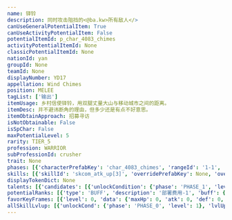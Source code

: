 ```yaml
---
name: 铎铃
description: 同时攻击阻挡的<@ba.kw>所有敌人</>
canUseGeneralPotentialItem: True
canUseActivityPotentialItem: False
potentialItemId: p_char_4083_chimes
activityPotentialItemId: None
classicPotentialItemId: None
nationId: yan
groupId: None
teamId: None
displayNumber: YD17
appellation: Wind Chimes
position: MELEE
tagList: ['输出']
itemUsage: 乡村信使铎铃，用双腿丈量大山与移动城市之间的距离。
itemDesc: 并不避讳断角的理由，但多少还是有点不好意思。
itemObtainApproach: 招募寻访
isNotObtainable: False
isSpChar: False
maxPotentialLevel: 5
rarity: TIER_5
profession: WARRIOR
subProfessionId: crusher
trait: None
phases: [{'characterPrefabKey': 'char_4083_chimes', 'rangeId': '1-1', 'maxLevel': 50, 'attributesKeyFrames': [{'level': 1, 'data': {'maxHp': 2325, 'atk': 642, 'def': 0, 'magicResistance': 0.0, 'cost': 19, 'blockCnt': 2, 'moveSpeed': 1.0, 'attackSpeed': 100.0, 'baseAttackTime': 2.5, 'respawnTime': 70, 'hpRecoveryPerSec': 0.0, 'spRecoveryPerSec': 1.0, 'maxDeployCount': 1, 'maxDeckStackCnt': 0, 'tauntLevel': 0, 'massLevel': 0, 'baseForceLevel': 0, 'stunImmune': False, 'silenceImmune': False, 'sleepImmune': False, 'frozenImmune': False, 'levitateImmune': False}}, {'level': 50, 'data': {'maxHp': 3230, 'atk': 918, 'def': 0, 'magicResistance': 0.0, 'cost': 19, 'blockCnt': 2, 'moveSpeed': 1.0, 'attackSpeed': 100.0, 'baseAttackTime': 2.5, 'respawnTime': 70, 'hpRecoveryPerSec': 0.0, 'spRecoveryPerSec': 1.0, 'maxDeployCount': 1, 'maxDeckStackCnt': 0, 'tauntLevel': 0, 'massLevel': 0, 'baseForceLevel': 0, 'stunImmune': False, 'silenceImmune': False, 'sleepImmune': False, 'frozenImmune': False, 'levitateImmune': False}}], 'evolveCost': None}, {'characterPrefabKey': 'char_4083_chimes', 'rangeId': '1-1', 'maxLevel': 70, 'attributesKeyFrames': [{'level': 1, 'data': {'maxHp': 3230, 'atk': 918, 'def': 0, 'magicResistance': 0.0, 'cost': 21, 'blockCnt': 2, 'moveSpeed': 1.0, 'attackSpeed': 100.0, 'baseAttackTime': 2.5, 'respawnTime': 70, 'hpRecoveryPerSec': 0.0, 'spRecoveryPerSec': 1.0, 'maxDeployCount': 1, 'maxDeckStackCnt': 0, 'tauntLevel': 0, 'massLevel': 0, 'baseForceLevel': 0, 'stunImmune': False, 'silenceImmune': False, 'sleepImmune': False, 'frozenImmune': False, 'levitateImmune': False}}, {'level': 70, 'data': {'maxHp': 4251, 'atk': 1193, 'def': 0, 'magicResistance': 0.0, 'cost': 21, 'blockCnt': 2, 'moveSpeed': 1.0, 'attackSpeed': 100.0, 'baseAttackTime': 2.5, 'respawnTime': 70, 'hpRecoveryPerSec': 0.0, 'spRecoveryPerSec': 1.0, 'maxDeployCount': 1, 'maxDeckStackCnt': 0, 'tauntLevel': 0, 'massLevel': 0, 'baseForceLevel': 0, 'stunImmune': False, 'silenceImmune': False, 'sleepImmune': False, 'frozenImmune': False, 'levitateImmune': False}}], 'evolveCost': [{'id': '3221', 'count': 4, 'type': 'MATERIAL'}, {'id': '30042', 'count': 4, 'type': 'MATERIAL'}, {'id': '30032', 'count': 3, 'type': 'MATERIAL'}]}, {'characterPrefabKey': 'char_4083_chimes', 'rangeId': '1-1', 'maxLevel': 80, 'attributesKeyFrames': [{'level': 1, 'data': {'maxHp': 4251, 'atk': 1193, 'def': 0, 'magicResistance': 0.0, 'cost': 23, 'blockCnt': 2, 'moveSpeed': 1.0, 'attackSpeed': 100.0, 'baseAttackTime': 2.5, 'respawnTime': 70, 'hpRecoveryPerSec': 0.0, 'spRecoveryPerSec': 1.0, 'maxDeployCount': 1, 'maxDeckStackCnt': 0, 'tauntLevel': 0, 'massLevel': 0, 'baseForceLevel': 0, 'stunImmune': False, 'silenceImmune': False, 'sleepImmune': False, 'frozenImmune': False, 'levitateImmune': False}}, {'level': 80, 'data': {'maxHp': 5669, 'atk': 1438, 'def': 0, 'magicResistance': 0.0, 'cost': 23, 'blockCnt': 2, 'moveSpeed': 1.0, 'attackSpeed': 100.0, 'baseAttackTime': 2.5, 'respawnTime': 70, 'hpRecoveryPerSec': 0.0, 'spRecoveryPerSec': 1.0, 'maxDeployCount': 1, 'maxDeckStackCnt': 0, 'tauntLevel': 0, 'massLevel': 0, 'baseForceLevel': 0, 'stunImmune': False, 'silenceImmune': False, 'sleepImmune': False, 'frozenImmune': False, 'levitateImmune': False}}], 'evolveCost': [{'id': '3223', 'count': 3, 'type': 'MATERIAL'}, {'id': '31054', 'count': 7, 'type': 'MATERIAL'}, {'id': '31023', 'count': 16, 'type': 'MATERIAL'}]}]
skills: [{'skillId': 'skcom_atk_up[3]', 'overridePrefabKey': None, 'overrideTokenKey': None, 'levelUpCostCond': [{'unlockCond': {'phase': 'PHASE_2', 'level': 1}, 'lvlUpTime': 28800, 'levelUpCost': [{'id': '3303', 'count': 5, 'type': 'MATERIAL'}, {'id': '31044', 'count': 3, 'type': 'MATERIAL'}, {'id': '30013', 'count': 5, 'type': 'MATERIAL'}]}, {'unlockCond': {'phase': 'PHASE_2', 'level': 1}, 'lvlUpTime': 57600, 'levelUpCost': [{'id': '3303', 'count': 6, 'type': 'MATERIAL'}, {'id': '31064', 'count': 3, 'type': 'MATERIAL'}, {'id': '30054', 'count': 5, 'type': 'MATERIAL'}]}, {'unlockCond': {'phase': 'PHASE_2', 'level': 1}, 'lvlUpTime': 86400, 'levelUpCost': [{'id': '3303', 'count': 10, 'type': 'MATERIAL'}, {'id': '30125', 'count': 4, 'type': 'MATERIAL'}, {'id': '30044', 'count': 3, 'type': 'MATERIAL'}]}], 'unlockCond': {'phase': 'PHASE_0', 'level': 1}}, {'skillId': 'skchr_chimes_2', 'overridePrefabKey': None, 'overrideTokenKey': None, 'levelUpCostCond': [{'unlockCond': {'phase': 'PHASE_2', 'level': 1}, 'lvlUpTime': 28800, 'levelUpCost': [{'id': '3303', 'count': 5, 'type': 'MATERIAL'}, {'id': '31024', 'count': 3, 'type': 'MATERIAL'}, {'id': '30083', 'count': 3, 'type': 'MATERIAL'}]}, {'unlockCond': {'phase': 'PHASE_2', 'level': 1}, 'lvlUpTime': 57600, 'levelUpCost': [{'id': '3303', 'count': 6, 'type': 'MATERIAL'}, {'id': '31034', 'count': 3, 'type': 'MATERIAL'}, {'id': '31044', 'count': 5, 'type': 'MATERIAL'}]}, {'unlockCond': {'phase': 'PHASE_2', 'level': 1}, 'lvlUpTime': 86400, 'levelUpCost': [{'id': '3303', 'count': 10, 'type': 'MATERIAL'}, {'id': '30135', 'count': 4, 'type': 'MATERIAL'}, {'id': '31014', 'count': 4, 'type': 'MATERIAL'}]}], 'unlockCond': {'phase': 'PHASE_1', 'level': 1}}]
displayTokenDict: None
talents: [{'candidates': [{'unlockCondition': {'phase': 'PHASE_1', 'level': 1}, 'requiredPotentialRank': 0, 'prefabKey': '1', 'name': '走山路', 'description': '生命上限+5%，生命值高于50%时获得+15%攻击力的<$ba.strong>精力充沛</>', 'rangeId': None, 'blackboard': [{'key': 'max_hp', 'value': 0.05, 'valueStr': None}, {'key': 'atk', 'value': 0.15, 'valueStr': None}], 'tokenKey': None}, {'unlockCondition': {'phase': 'PHASE_1', 'level': 1}, 'requiredPotentialRank': 4, 'prefabKey': '1', 'name': '走山路', 'description': '生命上限+5%，生命值高于50%时获得+17%<@ba.talpu>（+2%）</>攻击力的<$ba.strong>精力充沛</>', 'rangeId': None, 'blackboard': [{'key': 'max_hp', 'value': 0.05, 'valueStr': None}, {'key': 'atk', 'value': 0.17, 'valueStr': None}], 'tokenKey': None}, {'unlockCondition': {'phase': 'PHASE_2', 'level': 1}, 'requiredPotentialRank': 0, 'prefabKey': '1', 'name': '走山路', 'description': '生命上限+5%，生命值高于50%时获得+20%攻击力的<$ba.strong>精力充沛</>', 'rangeId': None, 'blackboard': [{'key': 'max_hp', 'value': 0.05, 'valueStr': None}, {'key': 'atk', 'value': 0.2, 'valueStr': None}], 'tokenKey': None}, {'unlockCondition': {'phase': 'PHASE_2', 'level': 1}, 'requiredPotentialRank': 4, 'prefabKey': '1', 'name': '走山路', 'description': '生命上限+5%，生命值高于50%时获得+22%<@ba.talpu>（+2%）</>攻击力的<$ba.strong>精力充沛</>', 'rangeId': None, 'blackboard': [{'key': 'max_hp', 'value': 0.05, 'valueStr': None}, {'key': 'atk', 'value': 0.22, 'valueStr': None}], 'tokenKey': None}]}]
potentialRanks: [{'type': 'BUFF', 'description': '部署费用-1', 'buff': {'attributes': {'abnormalFlags': None, 'abnormalImmunes': None, 'abnormalAntis': None, 'abnormalCombos': None, 'abnormalComboImmunes': None, 'attributeModifiers': [{'attributeType': 'COST', 'formulaItem': 'ADDITION', 'value': -1.0, 'loadFromBlackboard': False, 'fetchBaseValueFromSourceEntity': False}]}}, 'equivalentCost': None}, {'type': 'BUFF', 'description': '再部署时间-4秒', 'buff': {'attributes': {'abnormalFlags': None, 'abnormalImmunes': None, 'abnormalAntis': None, 'abnormalCombos': None, 'abnormalComboImmunes': None, 'attributeModifiers': [{'attributeType': 'RESPAWN_TIME', 'formulaItem': 'ADDITION', 'value': -4.0, 'loadFromBlackboard': False, 'fetchBaseValueFromSourceEntity': False}]}}, 'equivalentCost': None}, {'type': 'BUFF', 'description': '攻击力+40', 'buff': {'attributes': {'abnormalFlags': None, 'abnormalImmunes': None, 'abnormalAntis': None, 'abnormalCombos': None, 'abnormalComboImmunes': None, 'attributeModifiers': [{'attributeType': 'ATK', 'formulaItem': 'ADDITION', 'value': 40.0, 'loadFromBlackboard': False, 'fetchBaseValueFromSourceEntity': False}]}}, 'equivalentCost': None}, {'type': 'CUSTOM', 'description': '天赋效果增强', 'buff': None, 'equivalentCost': None}, {'type': 'BUFF', 'description': '部署费用-1', 'buff': {'attributes': {'abnormalFlags': None, 'abnormalImmunes': None, 'abnormalAntis': None, 'abnormalCombos': None, 'abnormalComboImmunes': None, 'attributeModifiers': [{'attributeType': 'COST', 'formulaItem': 'ADDITION', 'value': -1.0, 'loadFromBlackboard': False, 'fetchBaseValueFromSourceEntity': False}]}}, 'equivalentCost': None}]
favorKeyFrames: [{'level': 0, 'data': {'maxHp': 0, 'atk': 0, 'def': 0, 'magicResistance': 0.0, 'cost': 0, 'blockCnt': 0, 'moveSpeed': 0.0, 'attackSpeed': 0.0, 'baseAttackTime': 0.0, 'respawnTime': 0, 'hpRecoveryPerSec': 0.0, 'spRecoveryPerSec': 0.0, 'maxDeployCount': 0, 'maxDeckStackCnt': 0, 'tauntLevel': 0, 'massLevel': 0, 'baseForceLevel': 0, 'stunImmune': False, 'silenceImmune': False, 'sleepImmune': False, 'frozenImmune': False, 'levitateImmune': False}}, {'level': 50, 'data': {'maxHp': 350, 'atk': 70, 'def': 0, 'magicResistance': 0.0, 'cost': 0, 'blockCnt': 0, 'moveSpeed': 0.0, 'attackSpeed': 0.0, 'baseAttackTime': 0.0, 'respawnTime': 0, 'hpRecoveryPerSec': 0.0, 'spRecoveryPerSec': 0.0, 'maxDeployCount': 0, 'maxDeckStackCnt': 0, 'tauntLevel': 0, 'massLevel': 0, 'baseForceLevel': 0, 'stunImmune': False, 'silenceImmune': False, 'sleepImmune': False, 'frozenImmune': False, 'levitateImmune': False}}]
allSkillLvlup: [{'unlockCond': {'phase': 'PHASE_0', 'level': 1}, 'lvlUpCost': [{'id': '3301', 'count': 4, 'type': 'MATERIAL'}]}, {'unlockCond': {'phase': 'PHASE_0', 'level': 1}, 'lvlUpCost': [{'id': '3301', 'count': 4, 'type': 'MATERIAL'}, {'id': '30061', 'count': 4, 'type': 'MATERIAL'}]}, {'unlockCond': {'phase': 'PHASE_0', 'level': 1}, 'lvlUpCost': [{'id': '3302', 'count': 6, 'type': 'MATERIAL'}, {'id': '30012', 'count': 4, 'type': 'MATERIAL'}]}, {'unlockCond': {'phase': 'PHASE_1', 'level': 1}, 'lvlUpCost': [{'id': '3302', 'count': 6, 'type': 'MATERIAL'}, {'id': '30022', 'count': 5, 'type': 'MATERIAL'}]}, {'unlockCond': {'phase': 'PHASE_1', 'level': 1}, 'lvlUpCost': [{'id': '3302', 'count': 6, 'type': 'MATERIAL'}, {'id': '31023', 'count': 4, 'type': 'MATERIAL'}]}, {'unlockCond': {'phase': 'PHASE_1', 'level': 1}, 'lvlUpCost': [{'id': '3303', 'count': 6, 'type': 'MATERIAL'}, {'id': '30073', 'count': 3, 'type': 'MATERIAL'}, {'id': '30083', 'count': 3, 'type': 'MATERIAL'}]}]
---
```


